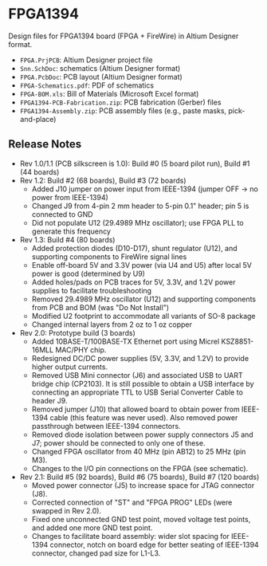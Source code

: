 # FPGA1394
Design files for FPGA1394 board (FPGA + FireWire) in Altium Designer format.

* `FPGA.PrjPCB`: Altium Designer project file
* `Snn.SchDoc`: schematics (Altium Designer format)
* `FPGA.PcbDoc`: PCB layout (Altium Designer format)
* `FPGA-Schematics.pdf`: PDF of schematics
* `FPGA-BOM.xls`: Bill of Materials (Microsoft Excel format)
* `FPGA1394-PCB-Fabrication.zip`: PCB fabrication (Gerber) files
* `FPGA1394-Assembly.zip`: PCB assembly files (e.g., paste masks, pick-and-place)
 
## Release Notes
 
* Rev 1.0/1.1 (PCB silkscreen is 1.0): Build #0 (5 board pilot run), Build #1 (44 boards)
* Rev 1.2: Build #2 (68 boards), Build #3 (72 boards)
  * Added J10 jumper on power input from IEEE-1394 (jumper OFF -> no power from IEEE-1394)
  * Changed J9 from 4-pin 2 mm header to 5-pin 0.1" header; pin 5 is connected to GND
  * Did not populate U12 (29.4989 MHz oscillator); use FPGA PLL to generate this frequency
* Rev 1.3: Build #4 (80 boards)
  * Added protection diodes (D10-D17), shunt regulator (U12), and supporting components to FireWire signal lines
  * Enable off-board 5V and 3.3V power (via U4 and U5) after local 5V power is good (determined by U9)
  * Added holes/pads on PCB traces for 5V, 3.3V, and 1.2V power supplies to facilitate troubleshooting
  * Removed 29.4989 MHz oscillator (U12) and supporting components from PCB and BOM (was "Do Not Install")
  * Modified U2 footprint to accommodate all variants of SO-8 package
  * Changed internal layers from 2 oz to 1 oz copper
* Rev 2.0: Prototype build (3 boards)
  * Added 10BASE-T/100BASE-TX Ethernet port using Micrel KSZ8851-16MLL MAC/PHY chip.
  * Redesigned DC/DC power supplies (5V, 3.3V, and 1.2V) to provide higher output currents.
  * Removed USB Mini connector (J6) and associated USB to UART bridge chip (CP2103). It is still possible to obtain a USB interface by connecting an appropriate TTL to USB Serial Converter Cable to header J9.
  * Removed jumper (J10) that allowed board to obtain power from IEEE-1394 cable (this feature was never used). Also removed power passthrough between IEEE-1394 connectors.
  * Removed diode isolation between power supply connectors J5 and J7; power should be connected to only one of these.
  * Changed FPGA oscillator from 40 MHz (pin AB12) to 25 MHz (pin M3).
  * Changes to the I/O pin connections on the FPGA (see schematic).
* Rev 2.1: Build #5 (92 boards), Build #6 (75 boards), Build #7 (120 boards)
  * Moved power connector (J5) to increase space for JTAG connector (J8).
  * Corrected connection of "ST" and "FPGA PROG" LEDs (were swapped in Rev 2.0).
  * Fixed one unconnected GND test point, moved voltage test points, and added one more GND test point.
  * Changes to facilitate board assembly: wider slot spacing for IEEE-1394 connector, notch on board edge for better seating of IEEE-1394 connector, changed pad size for L1-L3.
